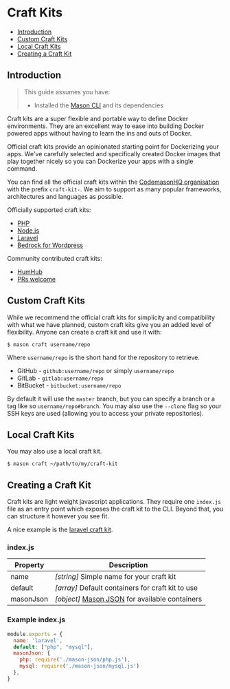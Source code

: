 # Craft Kits

- [Introduction](#introduction)
- [Custom Craft Kits](#custom)
- [Local Craft Kits](#local)
- [Creating a Craft Kit](#creating)

<a name="introduction"></a>
## Introduction
> This guide assumes you have:
> - Installed the [Mason CLI](httsp://codemason.io/docs/installation) and its dependencies

Craft kits are a super flexible and portable way to define Docker environments. They are an excellent way to ease into building Docker powered apps without having to learn the ins and outs of Docker.

Official craft kits provide an opinionated starting point for Dockerizing your apps. We've carefully selected and specifically created Docker images that play together nicely so you can Dockerize your apps with a single command.

You can find all the official craft kits within the [CodemasonHQ organisation](https://github.com/codemasonhq) with the prefix `craft-kit-`. We aim to support as many popular frameworks, architectures and languages as possible.

Officially supported craft kits: 
- [PHP](https://github.com/codemasonhq/craft-kit-php) 
- [Node.js](https://github.com/codemasonhq/craft-kit-nodejs)
- [Laravel](https://github.com/codemasonhq/craft-kit-laravel)  
- [Bedrock for Wordpress](https://github.com/codemasonhq/craft-kit-bedrock) 

Community contributed craft kits: 
- [HumHub](https://github.com/benmag/craft-kit-humhub)
- [PRs welcome](https://github.com/CodemasonHQ/docs/blob/master/craft-kits.md)

<a name="custom"></a>
## Custom Craft Kits
While we recommend the official craft kits for simplicity and compatibility with what we have planned, custom craft kits give you an added level of flexibility. Anyone can create a craft kit and use it with: 
```
$ mason craft username/repo
```
Where `username/repo` is the short hand for the repository to retrieve. 
- GitHub - `github:username/repo` or simply `username/repo`
- GitLab - `gitlab:username/repo`
- BitBucket - `bitbucket:username/repo`

By default it will use the `master` branch, but you can specify a branch or a tag like so `username/repo#branch`. You may also use the `--clone` flag so your SSH keys are used (allowing you to access your private repositories).

<a name="local"></a>
## Local Craft Kits
You may also use a local craft kit.
```
$ mason craft ~/path/to/my/craft-kit
```

<a name="creating"></a>
## Creating a Craft Kit
Craft kits are light weight javascript applications. They require one `index.js` file as an entry point which exposes the craft kit to the CLI. Beyond that, you can structure it however you see fit.

A nice example is the [laravel craft kit](https://github.com/codemasonhq/craft-kit-laravel).

### index.js
| Property | Description                                                                           |
| -------- | --------------------------------------------------------------------------------------|
| name     | *[string]* Simple name for your craft kit                                             |
| default  | *[array]* Default containers for craft kit to use                                     | 
| masonJson | *[object]* [Mason JSON](httsp://codemason.io/docs/mason-json) for available containers|

### Example index.js
```javascript
module.exports = {
  name: 'laravel',
  default: ["php", "mysql"],
  masonJson: {
  	php: require('./mason-json/php.js'),
  	mysql: require('./mason-json/mysql.js')
  },
}
```
